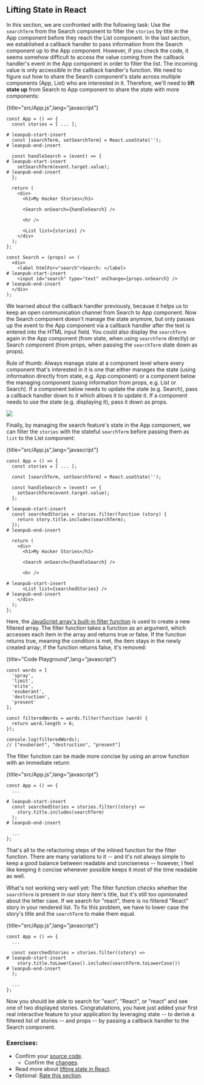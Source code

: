 ## Lifting State in React

In this section, we are confronted with the following task: Use the `searchTerm` from the Search component to filter the `stories` by title in the App component before they reach the List component. In the last section, we established a callback handler to pass information from the Search component up to the App component. However, if you check the code, it seems somehow difficult to access the value coming from the callback handler's event in the App component in order to filter the list. The incoming value is only accessible in the callback handler's function. We need to figure out how to share the Search component's state across multiple components (App, List) who are interested in it. Therefore, we'll need to **lift state up** from Search to App component to share the state with more components:

{title="src/App.js",lang="javascript"}
~~~~~~~
const App = () => {
  const stories = [ ... ];

# leanpub-start-insert
  const [searchTerm, setSearchTerm] = React.useState('');
# leanpub-end-insert

  const handleSearch = (event) => {
# leanpub-start-insert
    setSearchTerm(event.target.value);
# leanpub-end-insert
  };

  return (
    <div>
      <h1>My Hacker Stories</h1>

      <Search onSearch={handleSearch} />

      <hr />

      <List list={stories} />
    </div>
  );
};

const Search = (props) => (
  <div>
    <label htmlFor="search">Search: </label>
# leanpub-start-insert
    <input id="search" type="text" onChange={props.onSearch} />
# leanpub-end-insert
  </div>
);
~~~~~~~

We learned about the callback handler previously, because it helps us to keep an open communication channel from Search to App component. Now the Search component doesn't manage the state anymore, but only passes up the event to the App component via a callback handler after the text is entered into the HTML input field. You could also display the `searchTerm` again in the App component (from state, when using `searchTerm` directly) or Search component (from props, when passing the `searchTerm` state down as props).

Rule of thumb: Always manage state at a component level where every component that's interested in it is one that either manages the state (using information directly from state, e.g. App component) or a component below the managing component (using information from props, e.g. List or Search). If a component below needs to update the state (e.g. Search), pass a callback handler down to it which allows it to update it. If a component needs to use the state (e.g. displaying it), pass it down as props.

![](images/component-communication.png)

Finally, by managing the search feature's state in the App component, we can filter the `stories` with the stateful `searchTerm` before passing them as `list` to the List component:

{title="src/App.js",lang="javascript"}
~~~~~~~
const App = () => {
  const stories = [ ... ];

  const [searchTerm, setSearchTerm] = React.useState('');

  const handleSearch = (event) => {
    setSearchTerm(event.target.value);
  };

# leanpub-start-insert
  const searchedStories = stories.filter(function (story) {
    return story.title.includes(searchTerm);
  });
# leanpub-end-insert

  return (
    <div>
      <h1>My Hacker Stories</h1>

      <Search onSearch={handleSearch} />

      <hr />

# leanpub-start-insert
      <List list={searchedStories} />
# leanpub-end-insert
    </div>
  );
};
~~~~~~~

Here, the [JavaScript array's built-in filter function](https://mzl.la/3BYFAOR) is used to create a new filtered array. The filter function takes a function as an argument, which accesses each item in the array and returns true or false. If the function returns true, meaning the condition is met, the item stays in the newly created array; if the function returns false, it's removed:

{title="Code Playground",lang="javascript"}
~~~~~~~
const words = [
  'spray',
  'limit',
  'elite',
  'exuberant',
  'destruction',
  'present'
];

const filteredWords = words.filter(function (word) {
  return word.length > 6;
});

console.log(filteredWords);
// ["exuberant", "destruction", "present"]
~~~~~~~

The filter function can be made more concise by using an arrow function with an immediate return:

{title="src/App.js",lang="javascript"}
~~~~~~~
const App = () => {
  ...

# leanpub-start-insert
  const searchedStories = stories.filter((story) =>
    story.title.includes(searchTerm)
  );
# leanpub-end-insert

  ...
};
~~~~~~~

That's all to the refactoring steps of the inlined function for the filter function. There are many variations to it -- and it's not always simple to keep a good balance between readable and conciseness -- however, I feel like keeping it concise whenever possible keeps it most of the time readable as well.

What's not working very well yet: The filter function checks whether the `searchTerm` is present in our story item's title, but it's still too opinionated about the letter case. If we search for "react", there is no filtered "React" story in your rendered list. To fix this problem, we have to lower case the story's title and the `searchTerm` to make them equal.

{title="src/App.js",lang="javascript"}
~~~~~~~
const App = () => {
  ...

  const searchedStories = stories.filter((story) =>
# leanpub-start-insert
    story.title.toLowerCase().includes(searchTerm.toLowerCase())
# leanpub-end-insert
  );

  ...
};
~~~~~~~

Now you should be able to search for "eact", "React", or "react" and see one of two displayed stories. Congratulations, you have just added your first real interactive feature to your application by leveraging state -- to derive a filtered list of stories -- and props -- by passing a callback handler to the Search component.

### Exercises:

* Confirm your [source code](https://bit.ly/3vtfBwo).
  * Confirm the [changes](https://bit.ly/3DSiuK6).
* Read more about [lifting state in React](https://www.robinwieruch.de/react-lift-state).
* Optional: [Rate this section](https://forms.gle/EqJGjxCM1Xzw9S6g7).